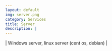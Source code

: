 ```yaml
---
layout: default
img: server.png
category: Services
title: Server
description: |
---
```

| Windows server, linux server (cent os, debian) |

